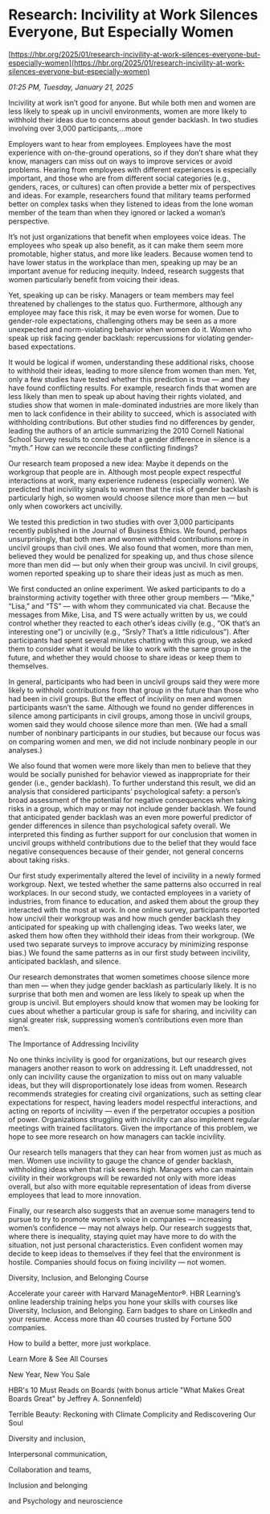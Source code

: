 # Research: Incivility at Work Silences Everyone, But Especially Women

[https://hbr.org/2025/01/research-incivility-at-work-silences-everyone-but-especially-women](https://hbr.org/2025/01/research-incivility-at-work-silences-everyone-but-especially-women)

*01:25 PM, Tuesday, January 21, 2025*

Incivility at work isn’t good for anyone. But while both men and women are less likely to speak up in uncivil environments, women are more likely to withhold their ideas due to concerns about gender backlash. In two studies involving over 3,000 participants,...more

Employers want to hear from employees. Employees have the most experience with on-the-ground operations, so if they don’t share what they know, managers can miss out on ways to improve services or avoid problems. Hearing from employees with different experiences is especially important, and those who are from different social categories (e.g., genders, races, or cultures) can often provide a better mix of perspectives and ideas. For example, researchers found that military teams performed better on complex tasks when they listened to ideas from the lone woman member of the team than when they ignored or lacked a woman’s perspective.

It’s not just organizations that benefit when employees voice ideas. The employees who speak up also benefit, as it can make them seem more promotable, higher status, and more like leaders. Because women tend to have lower status in the workplace than men, speaking up may be an important avenue for reducing inequity. Indeed, research suggests that women particularly benefit from voicing their ideas.

Yet, speaking up can be risky. Managers or team members may feel threatened by challenges to the status quo. Furthermore, although any employee may face this risk, it may be even worse for women. Due to gender-role expectations, challenging others may be seen as a more unexpected and norm-violating behavior when women do it. Women who speak up risk facing gender backlash: repercussions for violating gender-based expectations.

It would be logical if women, understanding these additional risks, choose to withhold their ideas, leading to more silence from women than men. Yet, only a few studies have tested whether this prediction is true — and they have found conflicting results. For example, research finds that women are less likely than men to speak up about having their rights violated, and studies show that women in male-dominated industries are more likely than men to lack confidence in their ability to succeed, which is associated with withholding contributions. But other studies find no differences by gender, leading the authors of an article summarizing the 2010 Cornell National School Survey results to conclude that a gender difference in silence is a “myth.” How can we reconcile these conflicting findings?

Our research team proposed a new idea: Maybe it depends on the workgroup that people are in. Although most people expect respectful interactions at work, many experience rudeness (especially women). We predicted that incivility signals to women that the risk of gender backlash is particularly high, so women would choose silence more than men — but only when coworkers act uncivilly.

We tested this prediction in two studies with over 3,000 participants recently published in the Journal of Business Ethics. We found, perhaps unsurprisingly, that both men and women withheld contributions more in uncivil groups than civil ones. We also found that women, more than men, believed they would be penalized for speaking up, and thus chose silence more than men did — but only when their group was uncivil. In civil groups, women reported speaking up to share their ideas just as much as men.

We first conducted an online experiment. We asked participants to do a brainstorming activity together with three other group members — “Mike,” “Lisa,” and “TS” — with whom they communicated via chat. Because the messages from Mike, Lisa, and TS were actually written by us, we could control whether they reacted to each other’s ideas civilly (e.g., “OK that’s an interesting one”) or uncivilly (e.g., “Srsly? That’s a little ridiculous”). After participants had spent several minutes chatting with this group, we asked them to consider what it would be like to work with the same group in the future, and whether they would choose to share ideas or keep them to themselves.

In general, participants who had been in uncivil groups said they were more likely to withhold contributions from that group in the future than those who had been in civil groups. But the effect of incivility on men and women participants wasn’t the same. Although we found no gender differences in silence among participants in civil groups, among those in uncivil groups, women said they would choose silence more than men. (We had a small number of nonbinary participants in our studies, but because our focus was on comparing women and men, we did not include nonbinary people in our analyses.)

We also found that women were more likely than men to believe that they would be socially punished for behavior viewed as inappropriate for their gender (i.e., gender backlash). To further understand this result, we did an analysis that considered participants’ psychological safety: a person’s broad assessment of the potential for negative consequences when taking risks in a group, which may or may not include gender backlash. We found that anticipated gender backlash was an even more powerful predictor of gender differences in silence than psychological safety overall. We interpreted this finding as further support for our conclusion that women in uncivil groups withheld contributions due to the belief that they would face negative consequences because of their gender, not general concerns about taking risks.

Our first study experimentally altered the level of incivility in a newly formed workgroup. Next, we tested whether the same patterns also occurred in real workplaces. In our second study, we contacted employees in a variety of industries, from finance to education, and asked them about the group they interacted with the most at work. In one online survey, participants reported how uncivil their workgroup was and how much gender backlash they anticipated for speaking up with challenging ideas. Two weeks later, we asked them how often they withhold their ideas from their workgroup. (We used two separate surveys to improve accuracy by minimizing response bias.) We found the same patterns as in our first study between incivility, anticipated backlash, and silence.

Our research demonstrates that women sometimes choose silence more than men — when they judge gender backlash as particularly likely. It is no surprise that both men and women are less likely to speak up when the group is uncivil. But employers should know that women may be looking for cues about whether a particular group is safe for sharing, and incivility can signal greater risk, suppressing women’s contributions even more than men’s.

The Importance of Addressing Incivility

No one thinks incivility is good for organizations, but our research gives managers another reason to work on addressing it. Left unaddressed, not only can incivility cause the organization to miss out on many valuable ideas, but they will disproportionately lose ideas from women. Research recommends strategies for creating civil organizations, such as setting clear expectations for respect, having leaders model respectful interactions, and acting on reports of incivility — even if the perpetrator occupies a position of power. Organizations struggling with incivility can also implement regular meetings with trained facilitators. Given the importance of this problem, we hope to see more research on how managers can tackle incivility.

Our research tells managers that they can hear from women just as much as men. Women use incivility to gauge the chance of gender backlash, withholding ideas when that risk seems high. Managers who can maintain civility in their workgroups will be rewarded not only with more ideas overall, but also with more equitable representation of ideas from diverse employees that lead to more innovation.

Finally, our research also suggests that an avenue some managers tend to pursue to try to promote women’s voice in companies — increasing women’s confidence — may not always help. Our research suggests that, where there is inequality, staying quiet may have more to do with the situation, not just personal characteristics. Even confident women may decide to keep ideas to themselves if they feel that the environment is hostile. Companies should focus on fixing incivility — not women.

Diversity, Inclusion, and Belonging Course

Accelerate your career with Harvard ManageMentor®. HBR Learning’s online leadership training helps you hone your skills with courses like Diversity, Inclusion, and Belonging. Earn badges to share on LinkedIn and your resume. Access more than 40 courses trusted by Fortune 500 companies.

How to build a better, more just workplace.

Learn More & See All Courses

New Year, New You Sale

HBR's 10 Must Reads on Boards (with bonus article "What Makes Great Boards Great" by Jeffrey A. Sonnenfeld)

Terrible Beauty: Reckoning with Climate Complicity and Rediscovering Our Soul

Diversity and inclusion,

Interpersonal communication,

Collaboration and teams,

Inclusion and belonging

and Psychology and neuroscience


